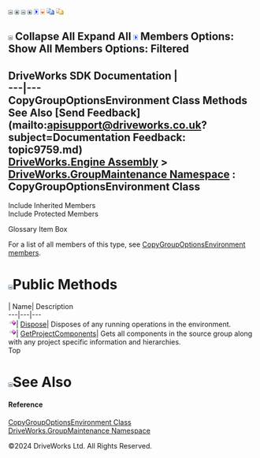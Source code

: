 ![](dotnetimages/collapse.gif) ![](dotnetimages/expand.gif) ![](dotnetimages/collapse.gif) ![](dotnetimages/expand.gif) ![](dotnetimages/drpdown.gif) ![](dotnetimages/drpdown_orange.gif) ![](dotnetimages/copycode.gif) ![](dotnetimages/copycodeHighlight.gif)

![](dotnetimages/collapse.gif) Collapse All Expand All ![](dotnetimages/drpdown.gif) Members Options: Show All  Members Options: Filtered   
---  
DriveWorks SDK Documentation  |   
---|---  
CopyGroupOptionsEnvironment Class Methods   
See Also [Send Feedback](mailto:apisupport@driveworks.co.uk?subject=Documentation Feedback: topic9759.md)  
[DriveWorks.Engine Assembly](topic2156.md) > [DriveWorks.GroupMaintenance Namespace](topic9628.md) : CopyGroupOptionsEnvironment Class  
---  
  
Include Inherited Members    
Include Protected Members    


Glossary Item Box

For a list of all members of this type, see [CopyGroupOptionsEnvironment members](topic9760.md).

# ![](dotnetimages/collapse.gif)Public Methods

| Name| Description  
---|---|---  
![Public Method](dotnetimages/publicMethod.gif)| [Dispose](topic9766.md)| Disposes of any running operations in the environment.   
![Public Method](dotnetimages/publicMethod.gif)| [GetProjectComponents](topic9767.md)| Gets all components in the source group along with any project specific information and hierarchies.   
Top

# ![](dotnetimages/collapse.gif)See Also

#### Reference

[CopyGroupOptionsEnvironment Class](topic9759.md)   
[DriveWorks.GroupMaintenance Namespace](topic9628.md)

©2024 DriveWorks Ltd. All Rights Reserved.
